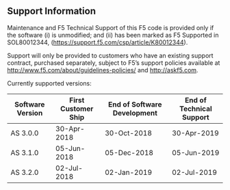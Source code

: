 ## Support Information

Maintenance and F5 Technical Support of this F5 code is provided only if the
software (i) is unmodified; and (ii) has been marked as F5 Supported in
SOL80012344, (https://support.f5.com/csp/article/K80012344).

Support will only be provided to customers who have an existing support contract,
purchased separately, subject to F5’s support policies available at
http://www.f5.com/about/guidelines-policies/ and http://askf5.com.

Currently supported versions:

| Software Version | First Customer Ship | End of Software Development | End of Technical Support |
|------------------|---------------------|-----------------------------|--------------------------|
| AS 3.0.0         | 30-Apr-2018         | 30-Oct-2018                 | 30-Apr-2019              |
| AS 3.1.0         | 05-Jun-2018         | 05-Dec-2018                 | 05-Jun-2019              |
| AS 3.2.0         | 02-Jul-2018         | 02-Jan-2019                 | 02-Jul-2019              |

